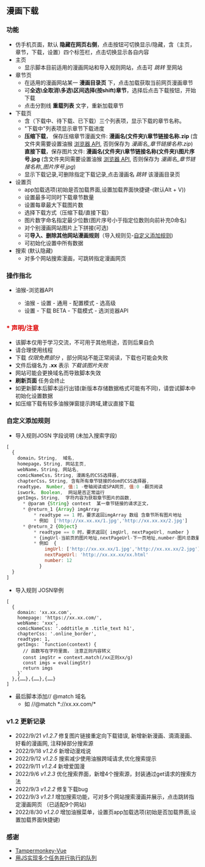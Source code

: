 ## 漫画下载

### 功能
- 仿手机页面，默认 **隐藏在网页右侧**，点击按钮可切换显示/隐藏，含（主页，章节，下载，设置）四个标签栏，点击切换显示各自内容
- 主页
  - 显示脚本目前适用的漫画网站和导入规则网站，点击可 *跳转* 至网站
- 章节页
  - 在适用的漫画网站某一 **漫画目录页** 下，点击加载获取当前网页漫画章节
  - 可**全选\全取消\多选\区间选择(按shift)章节**，选择后点击下载按钮，开始下载
  - 点击分割线 **重载列表** 文字，重新加载章节
- 下载页
  - 含（下载中、待下载、已下载）三个列表项，显示下载的章节名称。
  - "下载中"列表项显示章节下载进度
  - **压缩下载**， 保存压缩章节漫画文件: **漫画名(文件夹)\章节链接名称.zip** (含文件夹需要设置油猴 [浏览器 API](#browserapi), 否则保存为 *漫画名_章节链接名称.zip*) <br />
    **直接下载**，保存图片文件: **漫画名(文件夹)\章节链接名称(文件夹)\图片序号.jpg** (含文件夹同需要设置油猴 [浏览器 API](#browserapi), 否则保存为 *漫画名_章节链接名称_图片序号.jpg*)
  - 显示下载记录,可删除指定下载记录,点击漫画名 *跳转* 该漫画目录页
- 设置页
  - app加载选项(初始是否加载界面,设置加载界面快捷键-(默认Alt + V))
  - 设置最多可同时下载章节数量
  - 设置每章最大下载图片数
  - 选择下载方式（压缩下载/直接下载）
  - 图片数字命名指定最少位数(图片序号小于指定位数则向前补充0命名)
  - 对个别漫画网站图片上下拼接(可选)
  - 可**导入、删除其他网站漫画规则**（导入规则见-[自定义添加规则](#自定义添加规则))
  - 可初始化设置中所有数据
- 搜索 (默认隐藏)
  - 对多个网站搜索漫画，可跳转指定漫画网页

### 操作指北
 - <sapn id='browserapi'> 油猴-浏览器API
    - 油猴 - 设置 - 通用 - 配置模式 - 选高级
    - 设置 - 下载 BETA - 下载模式 - 选浏览器API

### <font color="#dd0000">* 声明/注意</font>
  - 该脚本仅用于学习交流，不可用于其他用途，否则后果自负
  - 请合理使用线程
  - 下载 *仅限免费部分* ，部分网站不能正常阅读，下载也可能会失败
  - 文件后缀名为 **.xx** 表示 *下载该图片失败*
  - 网站可能会更换域名而导致脚本失效
  - **刷新页面** 任务会终止
  - 如更新脚本后脚本运行出错(新版本存储数据格式可能有不同)，请尝试脚本中初始化设置数据
  - 如压缩下载有较多油猴弹窗提示跨域,建议直接下载

### 自定义添加规则
- 导入规则JOSN 字段说明 (未加入搜索字段)

```js
[
  {
    domain，String,  域名,
    homepage，String, 网站主页,
    webName，String, 网站名,
    comicNameCss，String, 漫画名的CSS选择器,
    chapterCss，String, 含有所有章节链接的dom的CSS选择器,
    readtype， Number, 值:1 -卷轴阅读或SPA网页, 值:0 -翻页阅读
    iswork， Boolean,  网站是否正常运行
    getImgs，String,  字符内容为获取章节图片的函数,
      * @param {String} context  某一章节链接的请求正文，
      * @return_1 {Array} imgArray
          * readtype == 1 时，要求返回imgArray 数组 含章节所有图片地址
          * 例如  ['http://xx.xx.xx/1.jpg','http://xx.xx.xx/2.jpg']
      * @return_2 {Object} 
          * readtype == 0 时，要求返回{ imgUrl, nextPageUrl, number }
          * {imgUrl-当前页的图片地址,nextPageUrl-下一页地址,number-图片总数量}
          * 例如  { 
              imgUrl: ['http://xx.xx.xx/1.jpg','http://xx.xx.xx/2.jpg']
              nextPageUrl: 'http://xx.xx.xx/xx.html'
              number: 12
            }
  }
]
```


- 导入规则 JOSN举例

```
[
  {
    domain: 'xx.xx.com',
    homepage: 'https://xx.xx.com/',
    webName: 'xxx',
    comicNameCss: '.oddtitle_m .title_text h1',
    chapterCss: '.online_border',
    readtype: 1,
    getImgs: `function(context) {
      // 函数写在字符里面， 注意正则内容转义
      const imgStr = context.match(/xx正则xx/g)
      const imgs = eval(imgStr)
      return imgs
    }`
  },{……},{……},{……}
]
```

- 最后脚本添加// @match   域名
  - 如    //@match   \*://xx.xx.com/\*


### v1.2 更新记录
  - 2022/9/21 *v1.2.7*  修复图片链接重定向下载错误, 新增新新漫画、滴滴漫画、好看的漫画网, 注释掉部分搜索源 
  - 2022/9/18 *v1.2.6*  新增动漫戏说
  - 2022/9/12 *v1.2.5*  搜索减少使用油猴跨域请求,优化搜索提示
  - 2022/9/11 *v1.2.4*  新增爱国漫
  - 2022/9/6 *v1.2.3*  优化搜索界面，新增4个搜索源，封装通过get请求的搜索方法
  - 2022/9/3 *v1.2.2*  修复下载bug
  - 2022/9/3 *v1.2.1*  增加搜索功能，可对多个网站搜索漫画并展示，点击跳转指定漫画网页 （已适配9个网站)
  - 2022/8/30 *v1.2.0*  增加油猴菜单，设置页app加载选项(初始是否加载界面,设置加载界面快捷键)


### 感谢
  - [Tampermonkey-Vue](https://github.com/huangxubo23/tampermonkey-vue)
  - [用JS实现多个任务并行执行的队列](https://juejin.cn/post/6844903961728647181)

